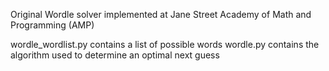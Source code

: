 Original Wordle solver implemented at Jane Street Academy of Math and Programming (AMP)

wordle_wordlist.py contains a list of possible words
wordle.py contains the algorithm used to determine an optimal next guess

